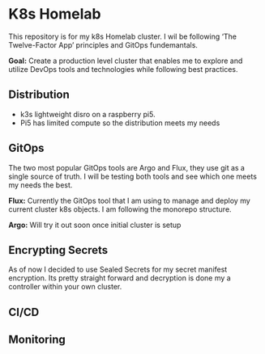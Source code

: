 # K8s Homelab 

This repository is for my k8s Homelab cluster. I wil be following ‘The Twelve-Factor App’ principles and GitOps fundemantals.

**Goal:** Create a production level cluster that enables me to explore and utilize DevOps tools and technologies while following best practices.
## Distribution 
- k3s lightweight disro on a raspberry pi5.
- Pi5 has limited compute so the distribution meets my needs 


## GitOps

The two most popular GitOps tools are Argo and Flux, they use git as a single source of truth. I will be testing both tools and see which one meets my needs the best. 

**Flux:** Currently the GitOps tool that I am using to manage and deploy my current cluster k8s objects. I am following the monorepo structure.

**Argo:**  Will try it out soon once initial cluster is setup 

## Encrypting Secrets 

As of now I decided to use Sealed Secrets for my secret manifest encryption. Its pretty straight forward and decryption is done my a controller within your own cluster.
## CI/CD

## Monitoring